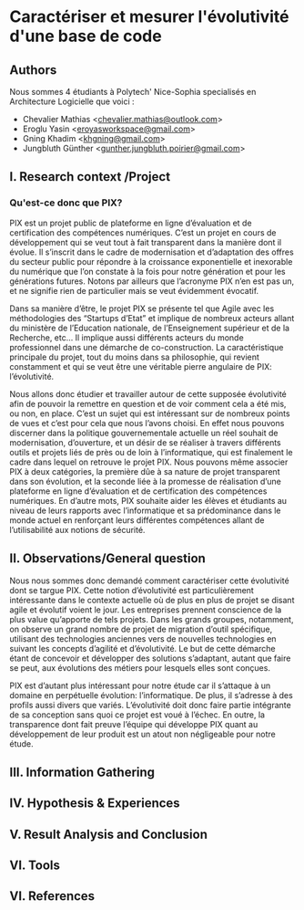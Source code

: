 # Caractériser et mesurer l'évolutivité d'une base de code

## Authors

Nous sommes 4 étudiants à Polytech' Nice-Sophia specialisés en Architecture Logicielle que voici :

* Chevalier Mathias &lt;chevalier.mathias@outlook.com&gt;
* Eroglu Yasin &lt;eroyasworkspace@gmail.com&gt;
* Gning Khadim &lt;khgning@gmail.com&gt;
* Jungbluth Günther &lt;gunther.jungbluth.poirier@gmail.com&gt;

## I. Research context /Project

### Qu'est-ce donc que PIX?

PIX est un projet public de plateforme en ligne d’évaluation et de certification des compétences numériques. C’est un projet en cours de développement qui se veut tout à fait transparent dans la manière dont il évolue. Il s’inscrit dans le cadre de modernisation et d’adaptation des offres du secteur public pour répondre à la croissance exponentielle et inexorable du numérique que l’on constate à la fois pour notre génération et pour les générations futures. Notons par ailleurs que l’acronyme PIX n’en est pas un, et ne signifie rien de particulier mais se veut évidemment évocatif.

Dans sa manière d’être, le projet PIX se présente tel que Agile avec les méthodologies des “Startups d’Etat” et implique de nombreux acteurs allant du ministère de l’Education nationale, de l’Enseignement supérieur et de la Recherche, etc… Il implique aussi différents acteurs du monde professionnel dans une démarche de co-construction. La caractéristique principale du projet, tout du moins dans sa philosophie, qui revient constamment et qui se veut être une véritable pierre angulaire de PIX: l’évolutivité.

Nous allons donc étudier et travailler autour de cette supposée évolutivité afin de pouvoir la remettre en question et de voir comment cela a été mis, ou non, en place. C’est un sujet qui est intéressant sur de nombreux points de vues et c’est pour cela que nous l’avons choisi. En effet nous pouvons discerner dans la politique gouvernementale actuelle un réel souhait de modernisation, d’ouverture, et un désir de se réaliser à travers différents outils et projets liés de près ou de loin à l’informatique, qui est finalement le cadre dans lequel on retrouve le projet PIX. Nous pouvons même associer PIX à deux catégories, la première dûe à sa nature de projet transparent dans son évolution, et la seconde liée à la promesse de réalisation d’une plateforme en ligne d’évaluation et de certification des compétences numériques. En d’autre mots, PIX souhaite aider les élèves et étudiants au niveau de leurs rapports avec l’informatique et sa prédominance dans le monde actuel en renforçant leurs différentes compétences allant de l’utilisabilité aux notions de sécurité.

## II. Observations/General question

Nous nous sommes donc demandé comment caractériser cette évolutivité dont se targue PIX. Cette notion d’évolutivité est particulièrement intéressante dans le contexte actuelle où de plus en plus de projet se disant agile et évolutif voient le jour. Les entreprises prennent conscience de la plus value qu’apporte de tels projets. Dans les grands groupes, notamment, on observe un grand nombre de projet de migration d’outil spécifique, utilisant des technologies anciennes vers de nouvelles technologies en suivant les concepts d’agilité et d’évolutivité. Le but de cette démarche étant de concevoir et développer des solutions s’adaptant, autant que faire se peut, aux évolutions des métiers pour lesquels elles sont conçues.

PIX est d’autant plus intéressant pour notre étude car il s’attaque à un domaine en perpétuelle évolution: l’informatique. De plus, il s’adresse à des profils aussi divers que variés. L’évolutivité doit donc faire partie intégrante de sa conception sans quoi ce projet est voué à l’échec. En outre, la transparence dont fait preuve l’équipe qui développe PIX quant au développement de leur produit est un atout non négligeable pour notre étude.

## III. Information Gathering

## IV. Hypothesis & Experiences

## V. Result Analysis and Conclusion

## VI. Tools

## VI. References



